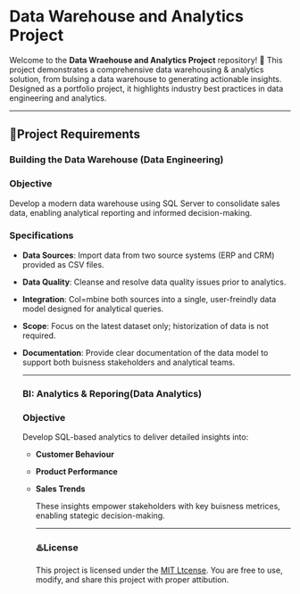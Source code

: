 # Data Warehouse and Analytics Project

Welcome to the **Data Wraehouse and Analytics Project** repository! 🚀
This project demonstrates a comprehensive data warehousing & analytics solution, from bulsing a data warehouse to generating actionable insights. Designed as a portfolio project, it highlights industry best practices in data engineering and analytics.

---

## 🚀Project Requirements

### Building the Data Warehouse (Data Engineering)

### Objective
Develop a modern data warehouse using SQL Server to consolidate sales data, enabling analytical reporting and informed decision-making.

### Specifications
- **Data Sources**: Import data from two source systems (ERP and CRM) provided as CSV files.
- **Data Quality**: Cleanse and resolve data quality issues prior to analytics.
- **Integration**: Col=mbine both sources into a single, user-freindly data model designed for analytical queries.
- **Scope**: Focus on the latest dataset only; historization of data is not required.
- **Documentation**: Provide clear documentation of the data model to support both buisness stakeholders and analytical teams.

  ---

  ### BI: Analytics & Reporing(Data Analytics)

  ### Objective
  Develop SQL-based analytics to deliver detailed insights into:
  - **Customer Behaviour**
  - **Product Performance**
  - **Sales Trends**

    These insights empower stakeholders with key buisness metrices, enabling stategic decision-making.

    ---

    ### ♨️License

    This project is licensed under the [MIT Ltcense](LICENSE). You are free to use, modify, and share this project with proper attibution.






















    
